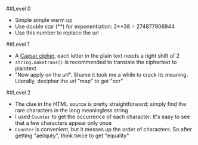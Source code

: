 ##Level 0

* Simple simple warm up
* Use double star (\*\*) for exponentiation: 2\*\*38 = 274877906944
* Use this number to replace the url

##Level 1

* A [Caesar cipher](http://en.wikipedia.org/wiki/Caesar_cipher), each letter in the plain text needs a right shift of 2
* `string.maketrans()` is recommended to translate the ciphertext to plaintext
* "Now apply on the url". Shame it took me a while to crack its meaning. Literally, decipher the url "map" to get "ocr"

##Level 2
* The clue in the HTML source is pretty straightforward: simply find the rare characters in the long meaningless string
* I used `Counter` to get the occurrence of each character. It's easy to see that a few characters appear only once
* `Counter` is convenient, but it messes up the order of characters. So after getting "aeilquty", think twice to get "equality"